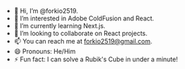 - 👋 Hi, I’m @forkio2519.
- 👀 I’m interested in Adobe ColdFusion and React.
- 🌱 I’m currently learning Next.js.
- 💞️ I’m looking to collaborate on React projects.
- 📫 You can reach me at forkio2519@gmail.com.
- 😄 Pronouns: He/Him
- ⚡ Fun fact: I can solve a Rubik's Cube in under a minute!

<!---
forkio2519/forkio2519 is a ✨ special ✨ repository because its `README.md` (this file) appears on your GitHub profile.
You can click the Preview link to take a look at your changes.
--->
